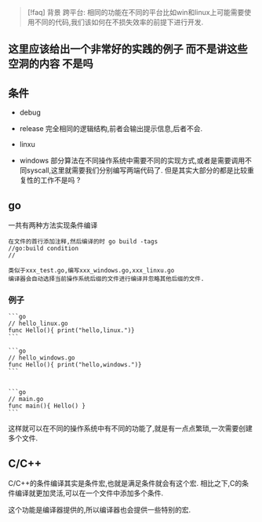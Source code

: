 
>[!faq] 背景
>跨平台: 相同的功能在不同的平台比如win和linux上可能需要使用不同的代码,我们该如何在不损失效率的前提下进行开发.



## 这里应该给出一个非常好的实践的例子 而不是讲这些空洞的内容 不是吗 

## 条件
* debug
* release
完全相同的逻辑结构,前者会输出提示信息,后者不会.

* linxu
* windows
部分算法在不同操作系统中需要不同的实现方式,或者是需要调用不同syscall,这里就需要我们分别编写两端代码了.
但是其实大部分的都是比较重复性的工作不是吗 ?


## go
一共有两种方法实现条件编译

````col
在文件的首行添加注释,然后编译的时 go build -tags
//go:build condition
//

类似于xxx_test.go,编写xxx_windows.go,xxx_linxu.go
编译器会自动选择当前操作系统后缀的文件进行编译并忽略其他后缀的文件.
````

### 例子

````col
```go
// hello_linux.go
func Hello(){ print("hello,linux.")}
```

```go
// hello_windows.go
func Hello(){ print("hello,windows.")}
```


```go
// main.go
func main(){ Hello() }
```
````

这样就可以在不同的操作系统中有不同的功能了,就是有一点点繁琐,一次需要创建多个文件.


## C/C++

C/C++的条件编译其实是条件宏,也就是满足条件就会有这个宏. 
相比之下,C的条件编译就更加灵活,可以在一个文件中添加多个条件.

这个功能是编译器提供的,所以编译器也会提供一些特别的宏. 

```c

```
